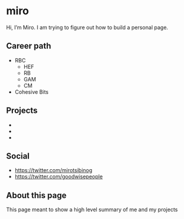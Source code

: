 # miro

Hi, I’m Miro. I am trying to figure out how to build a personal page.


## Career path
* RBC
  * HEF
  * RB
  * GAM
  * CM
* Cohesive Bits

## Projects
*
*
*


## Social
*  https://twitter.com/mirotsibinog
*  https://twitter.com/goodwisepeople

## About this page
This page meant to show a high level summary of me and my projects
